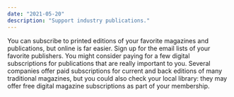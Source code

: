 ```yaml
---
date: "2021-05-20"
description: "Support industry publications."
---
```


You can subscribe to printed editions of your favorite magazines and publications, but online is far easier. Sign up for the email lists of your favorite publishers. You might consider paying for a few digital subscriptions for publications that are really important to you. Several companies offer paid subscriptions for current and back editions of many traditional magazines, but you could also check your local library: they may offer free digital magazine subscriptions as part of your membership.
